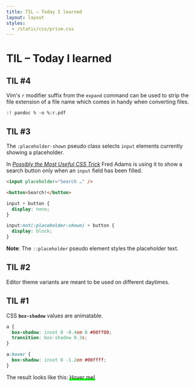```yaml
---
title: TIL – Today I learned
layout: layout
styles:
  - /static/css/prism.css
---
```


# TIL – Today I learned

## TIL #4

Vim's `r` modifier suffix from the `expand` command can be used to strip the file extension of a file name which comes in handy when converting files.

```vim
:! pandoc % -o %:r.pdf
```

## TIL #3

The `:placeholder-shown` pseudo class selects `input` elements currently showing a placeholder.

In <cite><a href="https://dev.to/xtrp/possibly-the-most-useful-css-trick-jl3">Possibly the Most Useful CSS Trick</a></cite> Fred Adams is using it to show a search button only when an `input` field has been filled.

```html
<input placeholder="Search …" />
```

```html
<button>Search!</button>
```

```css
input + button {
  display: none;
}

input:not(:placeholder-shown) + button {
  display: block;
}
```

**Note**: The `::placeholder` pseudo element styles the placeholder text.

## TIL #2

Editor theme variants are meant to be used on different daytimes.

## TIL #1

CSS **`box-shadow`** values are animatable.

```css
a {
  box-shadow: inset 0 -0.4em 0 #00ff00;
  transition: box-shadow 0.3s;
}

a:hover {
  box-shadow: inset 0 -1.2em #00ffff;
}
```

<style>
.til-1 {
  cursor: pointer;
  box-shadow: inset 0 -0.4em 0 #00ff00;
  transition: box-shadow 0.3s;
}

.til-1:hover {
  box-shadow: inset 0 -1.2em 0 #00ffff;
}
</style>

The result looks like this: <a class="til-1">Hover me!</a>
